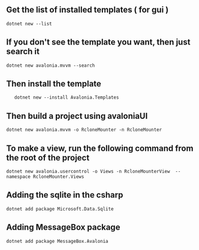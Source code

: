 ## Get the list of installed templates ( for gui )
```
dotnet new --list
```
## If you don't see the template you want, then just search it 


``` 
dotnet new avalonia.mvvm --search
```

## Then install the template 
```
   dotnet new --install Avalonia.Templates
```
## Then build a project using avaloniaUI
```
dotnet new avalonia.mvvm -o RcloneMounter -n RcloneMounter
```
## To make  a view, run the following command from the root of the project
```
dotnet new avalonia.usercontrol -o Views -n RcloneMounterView  --namespace RcloneMounter.Views
```

## Adding the sqlite in the csharp
```
dotnet add package Microsoft.Data.Sqlite
```
## Adding MessageBox package 
```
dotnet add package MessageBox.Avalonia 
```
